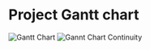 # Project Gantt chart

![Gantt Chart](https://user-images.githubusercontent.com/42949313/58779004-22fd6380-859a-11e9-9a9d-27b71c28e65d.JPG)
![Gannt Chart Continuity](https://user-images.githubusercontent.com/42949313/58779008-27298100-859a-11e9-84c9-1c46235ac69c.JPG)
